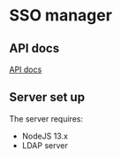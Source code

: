 # SSO manager

## API docs
[API docs](api.md)

## Server set up

The server requires:
* NodeJS 13.x
* LDAP server
